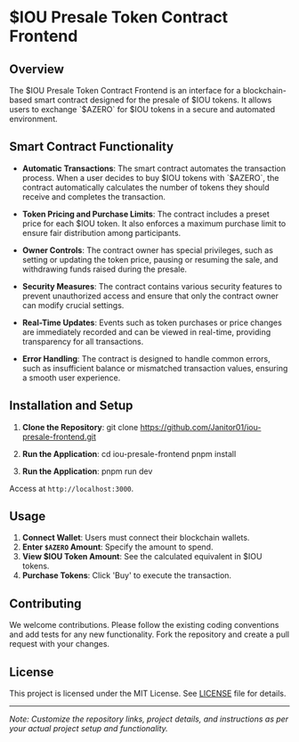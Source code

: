 # $IOU Presale Token Contract Frontend

## Overview

The $IOU Presale Token Contract Frontend is an interface for a blockchain-based smart contract designed for the presale of $IOU tokens. It allows users to exchange `$AZERO` for $IOU tokens in a secure and automated environment.

## Smart Contract Functionality

- **Automatic Transactions**: The smart contract automates the transaction process. When a user decides to buy $IOU tokens with `$AZERO`, the contract automatically calculates the number of tokens they should receive and completes the transaction.
- **Token Pricing and Purchase Limits**: The contract includes a preset price for each $IOU token. It also enforces a maximum purchase limit to ensure fair distribution among participants.

- **Owner Controls**: The contract owner has special privileges, such as setting or updating the token price, pausing or resuming the sale, and withdrawing funds raised during the presale.

- **Security Measures**: The contract contains various security features to prevent unauthorized access and ensure that only the contract owner can modify crucial settings.

- **Real-Time Updates**: Events such as token purchases or price changes are immediately recorded and can be viewed in real-time, providing transparency for all transactions.

- **Error Handling**: The contract is designed to handle common errors, such as insufficient balance or mismatched transaction values, ensuring a smooth user experience.

## Installation and Setup

1. **Clone the Repository**:
   git clone https://github.com/Janitor01/iou-presale-frontend.git

2. **Run the Application**:
   cd iou-presale-frontend
   pnpm install

3. **Run the Application**:
   pnpm run dev

Access at `http://localhost:3000`.

## Usage

1. **Connect Wallet**: Users must connect their blockchain wallets.
2. **Enter `$AZERO` Amount**: Specify the amount to spend.
3. **View $IOU Token Amount**: See the calculated equivalent in $IOU tokens.
4. **Purchase Tokens**: Click 'Buy' to execute the transaction.

## Contributing

We welcome contributions. Please follow the existing coding conventions and add tests for any new functionality. Fork the repository and create a pull request with your changes.

## License

This project is licensed under the MIT License. See [LICENSE](LICENSE) file for details.

---

_Note: Customize the repository links, project details, and instructions as per your actual project setup and functionality._
